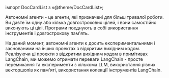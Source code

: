 імпорт DocCardList з «@theme/DocCardList»;


Автономні агенти - це агенти, які призначені для більш тривалої роботи. Ви даєте їм одну або кілька довгострокових цілей, і вони самостійно виконують ці цілі. Програми поєднують в собі використання інструментів і довгострокову пам'ять.

На даний момент, автономні агенти є досить експериментальними і заснованими на інших проектах з відкритим вихідним кодом. Реалізуючи ці проекти з відкритим вихідним кодом в примітивах LangChain, ми можемо отримати переваги LangChain - просте перемикання та експерименти з кількома LLM, використання різних векторшопів як пам'яті, використання колекції інструментів LangChain.

<DocCardList />

